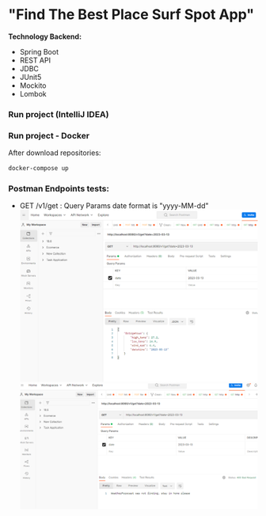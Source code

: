 #                              "Find The Best Place Surf Spot App"


**Technology Backend:**

- Spring Boot
- REST API
- JDBC
- JUnit5
- Mockito
- Lombok


###  Run project (IntelliJ IDEA)


###  Run project - Docker

After download repositories:

```bash
docker-compose up 
```



### Postman Endpoints tests:

- GET /v1/get  : Query Params  date format is "yyyy-MM-dd" 
  ![alt text for image](https://github.com/gkowalczyk/Weather-Service-Application-for-Windsurfers/blob/main/src/main/resources/postman_get.png)
  ![alt text for image](https://github.com/gkowalczyk/Weather-Service-Application-for-Windsurfers/blob/main/src/main/resources/postman_exception.png)